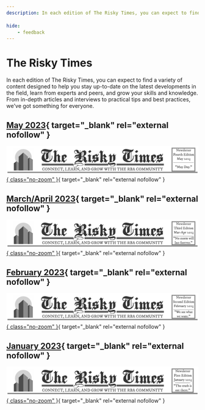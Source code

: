 ```yaml
---
description: In each edition of The Risky Times, you can expect to find a variety of content designed to help you stay up-to-date on the latest developments in the field, learn from experts and peers, and grow your skills and knowledge. From in-depth articles and interviews to practical tips and best practices, we've got something for everyone.

hide:
    - feedback
---
```


# The Risky Times

In each edition of The Risky Times, you can expect to find a variety of content designed to help you stay up-to-date on the latest developments in the field, learn from experts and peers, and grow your skills and knowledge. From in-depth articles and interviews to practical tips and best practices, we've got something for everyone.

## [May 2023][mar-apr-2023]{ target="_blank" rel="external nofollow" }

[![March/April 2023](/assets/risky-times/risky-times-04-may.png){ class="no-zoom" }][may-2023]{ target="_blank" rel="external nofollow" }

## [March/April 2023][mar-apr-2023]{ target="_blank" rel="external nofollow" }

[![March/April 2023](/assets/risky-times/risky-times-03-mar.png){ class="no-zoom" }][mar-apr-2023]{ target="_blank" rel="external nofollow" }

## [February 2023][feb-2023]{ target="_blank" rel="external nofollow" }

[![February 2023](/assets/risky-times/risky-times-02-feb.png){ class="no-zoom" }][feb-2023]{ target="_blank" rel="external nofollow" }

## [January 2023][jan-2023]{ target="_blank" rel="external nofollow" }

[![January 2023](/assets/risky-times/risky-times-01-jan.png){ class="no-zoom" }][jan-2023]{ target="_blank" rel="external nofollow" }

[jan-2023]: https://drive.google.com/file/d/1-i93WmemJnAb7gFpiUPbE1LPU1K7doAN/view
[feb-2023]: https://drive.google.com/file/d/1Bfl8nFudORaEtTQcVx6S1sGueQ7nMPO5/view
[mar-apr-2023]: https://drive.google.com/file/d/1emhXgkWiow_5wuJIovXFOK64yGRTVc7t/view?usp=sharing
[may-2023]: #coming-soon/